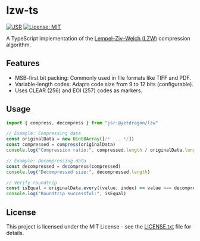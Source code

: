 # lzw-ts

[![JSR](https://jsr.io/badges/@yetdragon/lzw)](https://jsr.io/@yetdragon/lzw)
[![License: MIT](https://img.shields.io/badge/License-MIT-blue.svg)](https://opensource.org/licenses/MIT)

A TypeScript implementation of the [Lempel–Ziv–Welch (LZW)](https://en.wikipedia.org/wiki/Lempel%E2%80%93Ziv%E2%80%93Welch) compression algorithm.

## Features

- MSB-first bit packing: Commonly used in file formats like TIFF and PDF.
- Variable-length codes: Adapts code size from 9 to 12 bits (configurable).
- Uses CLEAR (256) and EOI (257) codes as markers.

## Usage

```typescript
import { compress, decompress } from "jsr:@yetdragon/lzw"

// Example: Compressing data
const originalData = new Uint8Array([/* ... */])
const compressed = compress(originalData)
console.log("Compression ratio:", compressed.length / originalData.length)

// Example: Decompressing data
const decompressed = decompress(compressed)
console.log("Decompressed size:", decompressed.length)

// Verify roundtrip
const isEqual = originalData.every((value, index) => value === decompressed[index])
console.log("Roundtrip successful:", isEqual)
```

## License

This project is licensed under the MIT License - see the [LICENSE.txt](LICENSE.txt) file for details.
